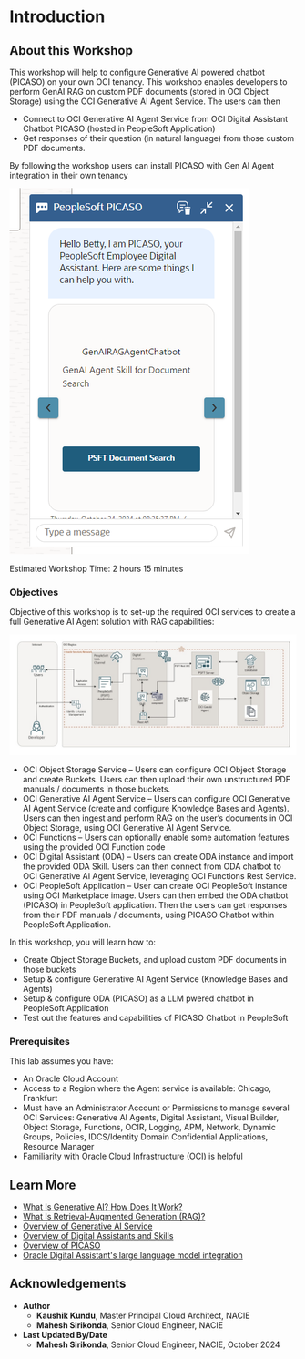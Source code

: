 # Introduction

## About this Workshop

This workshop will help to configure Generative AI powered chatbot (PICASO) on your own OCI tenancy.
This workshop enables developers to perform GenAI RAG on custom PDF documents (stored in OCI Object Storage) using the OCI Generative AI Agent Service.
The users can then

- Connect to OCI Generative AI Agent Service from OCI Digital Assistant Chatbot PICASO (hosted in PeopleSoft Application)
- Get responses of their question (in natural language) from those custom PDF documents.

By following the workshop users can install PICASO with Gen AI Agent integration in their own tenancy

![User View](images/picaso_with_genaiagent.png)

Estimated Workshop Time: 2 hours 15 minutes

### Objectives

Objective of this workshop is to set-up the required OCI services to create a full Generative AI Agent solution with RAG capabilities:

![Architecture Diagram](images/picaso-genai-architecture.png)

* OCI Object Storage Service – Users can configure OCI Object Storage and create Buckets.
Users can then upload their own unstructured PDF manuals / documents in those buckets.
* OCI Generative AI Agent Service – Users can configure OCI Generative AI Agent Service (create and configure Knowledge Bases and Agents).
Users can then ingest and perform RAG on the user’s documents in OCI Object Storage, using OCI Generative AI Agent Service.
* OCI Functions – Users can optionally enable some automation features using the provided OCI Function code
* OCI Digital Assistant (ODA) – Users can create ODA instance and import the provided ODA Skill.
Users can then connect from ODA chatbot to OCI Generative AI Agent Service, leveraging OCI Functions Rest Service.
* OCI PeopleSoft Application – User can create OCI PeopleSoft instance using OCI Marketplace image.
Users can then embed the ODA chatbot (PICASO) in PeopleSoft application. Then the users can get responses from their PDF manuals / documents, using PICASO Chatbot within PeopleSoft Application.

In this workshop, you will learn how to:

* Create Object Storage Buckets, and upload custom PDF documents in those buckets
* Setup & configure Generative AI Agent Service (Knowledge Bases and Agents)
* Setup & configure ODA (PICASO) as a LLM pwered chatbot in PeopleSoft Application
* Test out the features and capabilities of PICASO Chatbot in PeopleSoft

### Prerequisites

This lab assumes you have:

* An Oracle Cloud Account
* Access to a Region where the Agent service is available: Chicago, Frankfurt
* Must have an Administrator Account or Permissions to manage several OCI Services: Generative AI Agents, Digital Assistant, Visual Builder, Object Storage, Functions, OCIR, Logging, APM, Network, Dynamic Groups, Policies, IDCS/Identity Domain Confidential Applications, Resource Manager
* Familiarity with Oracle Cloud Infrastructure (OCI) is helpful

## Learn More

* [What Is Generative AI? How Does It Work?](https://www.oracle.com/artificial-intelligence/generative-ai/what-is-generative-ai/)
* [What Is Retrieval-Augmented Generation (RAG)?](https://www.oracle.com/artificial-intelligence/generative-ai/retrieval-augmented-generation-rag/)
* [Overview of Generative AI Service](https://docs.oracle.com/en-us/iaas/Content/generative-ai/overview.htm)
*	[Overview of Digital Assistants and Skills](https://docs.oracle.com/en-us/iaas/digital-assistant/doc/overview-digital-assistants-and-skills.html)
*	[Overview of PICASO](https://docs.oracle.com/cd/E52319_01/infoportal/chatbot.html)
*	[Oracle Digital Assistant's large language model integration](https://docs.oracle.com/en/cloud/paas/digital-assistant/use-chatbot/llm-blocks-skills.html)


## Acknowledgements

* **Author**
    * **Kaushik Kundu**, Master Principal Cloud Architect, NACIE
    * **Mahesh Sirikonda**, Senior Cloud Engineer, NACIE
* **Last Updated By/Date**
    * **Mahesh Sirikonda**, Senior Cloud Engineer, NACIE, October 2024
